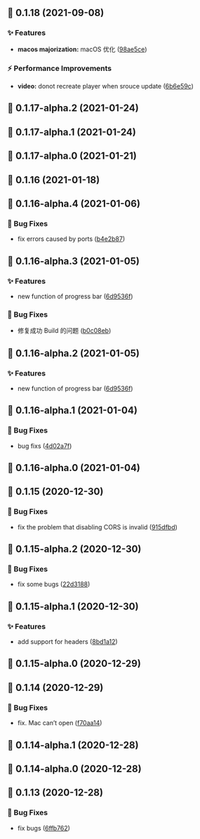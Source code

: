 ## :tada: 0.1.18 (2021-09-08)


### :sparkles: Features

* **macos majorization:** macOS 优化 ([98ae5ce](https://github.com/Lingyan000/hikerview-player.git/commit/98ae5ce))


### :zap: Performance Improvements

* **video:** donot recreate player when srouce update ([6b6e59c](https://github.com/Lingyan000/hikerview-player.git/commit/6b6e59c))



## :tada: 0.1.17-alpha.2 (2021-01-24)



## :tada: 0.1.17-alpha.1 (2021-01-24)



## :tada: 0.1.17-alpha.0 (2021-01-21)



## :tada: 0.1.16 (2021-01-18)



## :tada: 0.1.16-alpha.4 (2021-01-06)


### :bug: Bug Fixes

* fix errors caused by ports ([b4e2b87](https://github.com/Lingyan000/hikerview-player/commit/b4e2b87))



## :tada: 0.1.16-alpha.3 (2021-01-05)


### :sparkles: Features

* new function of progress bar ([6d9536f](https://github.com/Lingyan000/hikerview-player/commit/6d9536f))


### :bug: Bug Fixes

* 修复成功 Build 的问题 ([b0c08eb](https://github.com/Lingyan000/hikerview-player/commit/b0c08eb))



## :tada: 0.1.16-alpha.2 (2021-01-05)


### :sparkles: Features

* new function of progress bar ([6d9536f](https://github.com/Lingyan000/hikerview-player/commit/6d9536f))



## :tada: 0.1.16-alpha.1 (2021-01-04)


### :bug: Bug Fixes

* bug fixs ([4d02a7f](https://github.com/Lingyan000/hikerview-player/commit/4d02a7f))



## :tada: 0.1.16-alpha.0 (2021-01-04)



## :tada: 0.1.15 (2020-12-30)


### :bug: Bug Fixes

* fix the problem that disabling CORS is invalid ([915dfbd](https://github.com/Lingyan000/hikerview-player/commit/915dfbd))



## :tada: 0.1.15-alpha.2 (2020-12-30)


### :bug: Bug Fixes

* fix some bugs ([22d3188](https://github.com/Lingyan000/hikerview-player/commit/22d3188))



## :tada: 0.1.15-alpha.1 (2020-12-30)


### :sparkles: Features

* add support for headers ([8bd1a12](https://github.com/Lingyan000/hikerview-player/commit/8bd1a12))



## :tada: 0.1.15-alpha.0 (2020-12-29)



## :tada: 0.1.14 (2020-12-29)


### :bug: Bug Fixes

* fix. Mac can’t open ([f70aa14](https://github.com/Lingyan000/hikerview-player/commit/f70aa14))



## :tada: 0.1.14-alpha.1 (2020-12-28)



## :tada: 0.1.14-alpha.0 (2020-12-28)



## :tada: 0.1.13 (2020-12-28)


### :bug: Bug Fixes

* fix bugs ([6ffb762](https://github.com/Lingyan000/hikerview-player/commit/6ffb762))



